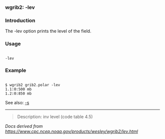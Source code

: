 
### wgrib2: -lev



### Introduction



The -lev option prints the level of the
field.
### Usage




```

-lev

```

### Example




```

$ wgrib2 grib2.polar -lev
1.1:0:500 mb
1.2:0:850 mb

```


See also: [-s](./macros.html)








----

>Description: inv          level (code table 4.5)

_Docs derived from <https://www.cpc.ncep.noaa.gov/products/wesley/wgrib2/lev.html>_